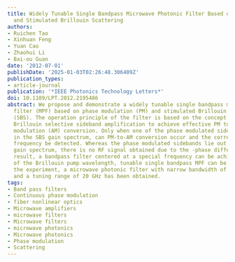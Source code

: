 ```yaml
---
title: Widely Tunable Single Bandpass Microwave Photonic Filter Based on Phase Modulation
  and Stimulated Brillouin Scattering
authors:
- Ruichen Tao
- Xinhuan Feng
- Yuan Cao
- Zhaohui Li
- Bai-ou Guan
date: '2012-07-01'
publishDate: '2025-01-03T02:26:48.306409Z'
publication_types:
- article-journal
publication: '*IEEE Photonics Technology Letters*'
doi: 10.1109/LPT.2012.2195486
abstract: We propose and demonstrate a widely tunable single bandpass microwave photonic
  filter (MPF) based on phase modulation (PM) and stimulated Brillouin scattering
  (SBS). The operation principle of the filter is based on the concept of using the
  Brillouin selective sideband amplification to achieve effective PM to amplitude
  modulation (AM) conversion. Only when one of the phase modulated sidebands lies
  in the SBS gain spectrum, can PM-to-AM conversion occur and the corresponding PM
  frequency be detected. Whereas the phase modulated sidebands lie out of the SBS
  gain spectrum, there is no RF signal obtained due to the -phase difference. As a
  result, a bandpass filter centered at a special frequency can be achieved. By adjustment
  of the Brillouin pump wavelength, tunable single bandpass MPF can be obtained. In
  the experiment, a microwave photonic filter with narrow bandwidth of about 35 MHz
  and a tuning range of 20 GHz has been obtained.
tags:
- Band pass filters
- Continuous phase modulation
- fiber nonlinear optics
- Microwave amplifiers
- microwave filters
- Microwave filters
- microwave photonics
- Microwave photonics
- Phase modulation
- Scattering
---
```

